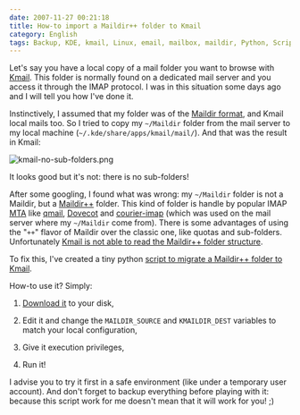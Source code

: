 ```yaml
---
date: 2007-11-27 00:21:18
title: How-to import a Maildir++ folder to Kmail
category: English
tags: Backup, KDE, kmail, Linux, email, mailbox, maildir, Python, Script
---
```


Let's say you have a local copy of a mail folder you want to browse with [Kmail](http://kontact.kde.org/kmail). This folder is normally found on a dedicated mail server and you access it through the IMAP protocol. I was in this situation some days ago and I will tell you how I've done it.

Instinctively, I assumed that my folder was of the [Maildir format](http://en.wikipedia.org/wiki/Maildir), and Kmail local mails too. So I tried to copy my `~/Maildir` folder from the mail server to my local machine (`~/.kde/share/apps/kmail/mail/`). And that was the result in Kmail:

![kmail-no-sub-folders.png](/uploads/2007/kmail-no-sub-folders.png)

It looks good but it's not: there is no sub-folders!

After some googling, I found what was wrong: my `~/Maildir` folder is not a Maildir, but a [Maildir++](http://www.inter7.com/courierimap/README.maildirquota.html) folder. This kind of folder is handle by popular IMAP [MTA](http://en.wikipedia.org/wiki/Mail_transfer_agent) like [qmail](http://cr.yp.to/qmail.html), [Dovecot](http://www.dovecot.org) and [courier-imap](http://www.courier-mta.org) (which was used on the mail server where my `~/Maildir` come from). There is some advantages of using the "`++`" flavor of Maildir over the classic one, like quotas and sub-folders. Unfortunately [Kmail is not able to read the Maildir++ folder structure](http://groups.google.com/group/comp.windows.x.kde/browse_thread/thread/1c74818b4175b3ec#487b5c78311a07c7).

To fix this, I've created a tiny python [script to migrate a Maildir++ folder to Kmail](http://github.com/kdeldycke/scripts/blob/master/maildir%2B%2B2kmail.py).

How-to use it? Simply:

  1. [Download it](http://github.com/kdeldycke/scripts/blob/master/maildir%2B%2B2kmail.py) to your disk,

  2. Edit it and change the `MAILDIR_SOURCE` and `KMAILDIR_DEST` variables to match your local configuration,

  3. Give it execution privileges,

  4. Run it!

I advise you to try it first in a safe environment (like under a temporary user account). And don't forget to backup everything before playing with it: because this script work for me doesn't mean that it will work for you! ;)
